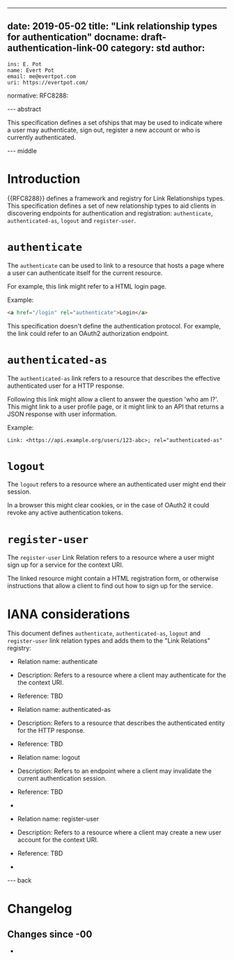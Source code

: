 ---
date: 2019-05-02
title: "Link relationship types for authentication"
docname: draft-authentication-link-00
category: std
author:
 -
    ins: E. Pot
    name: Evert Pot
    email: me@evertpot.com
    uri: https://evertpot.com/
normative:
  RFC8288:

--- abstract

This specification defines a set ofships that may be used
to indicate where a user may authenticate, sign out, register a new account
or who is currently authenticated.

--- middle

# Introduction

{{RFC8288}} defines a framework and registry for Link Relationships types.
This specification defines a set of new relationship types to aid clients
in discovering endpoints for authentication and registration:
`authenticate`, `authenticated-as`, `logout` and `register-user`.

# `authenticate`

The `authenticate` can be used to link to a resource that hosts
a page where a user can authenticate itself for the current resource.

For example, this link might refer to a HTML login page.

Example:

```html
<a href="/login" rel="authenticate">Login</a>
```

This specification doesn't define the authentication protocol. For example,
the link could refer to an OAuth2 authorization endpoint.

# `authenticated-as`

The `authenticated-as` link refers to a resource that describes the effective
authenticated user for a HTTP response.

Following this link might allow a client to answer the question 'who am I?'.
This might link to a user profile page, or it might link to an API that
returns a JSON response with user information.

Example:

```http
Link: <https://api.example.org/users/123-abc>; rel="authenticated-as"
```

# `logout`

The `logout` refers to a resource where an authenticated user
might end their session.

In a browser this might clear cookies, or in the case of OAuth2 it could
revoke any active authentication tokens.

# `register-user`

The `register-user` Link Relation refers to a resource where a user might
sign up for a service for the context URI.

The linked resource might contain a HTML registration form, or otherwise
instructions that allow a client to find out how to sign up for the service.

# IANA considerations

This document defines `authenticate`, `authenticated-as`, `logout` and
`register-user` link relation types and adds them to the "Link Relations"
registry:

- Relation name: authenticate
- Description: Refers to a resource where a client may authenticate for the
  the context URI.
- Reference: TBD

- Relation name: authenticated-as
- Description: Refers to a resource that describes the authenticated entity
  for the HTTP response.
- Reference: TBD

- Relation name: logout 
- Description: Refers to an endpoint where a client may invalidate the current
  authentication session.
- Reference: TBD
-
- Relation name: register-user
- Description: Refers to a resource where a client may create a new user
  account for the context URI.
- Reference: TBD
-
--- back

# Changelog

## Changes since -00

*
